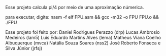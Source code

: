 Esse projeto calcula pi/4 por meio de uma aproximação númerica.

para executar, digite:
nasm -f elf FPU.asm && gcc -m32 -o FPU FPU.o && ./FPU

Esse projeto foi feito por:
    Daniel Rodrigues Perazzo (drp)
    Lucas Ambrosio Medeiros (lam5)
    Luís Eduardo Martins Alves (lema)
    Matheus Viana Coelho Albuquerque (mvca)
    Natália Souza Soares (nss2)
    José Roberto Fonseca e Silva Júnior (jrfsj)